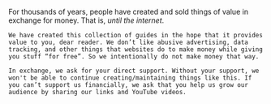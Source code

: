 For thousands of years, people have created and sold things of value in exchange for money. That is, _until the internet_.

    We have created this collection of guides in the hope that it provides value to you, dear reader. We don’t like abusive advertising, data tracking, and other things that websites do to make money while giving you stuff “for free”. So we intentionally do not make money that way.

    In exchange, we ask for your direct support. Without your support, we won't be able to continue creating/maintaining things like this. If you can’t support us financially, we ask that you help us grow our audience by sharing our links and YouTube videos.
